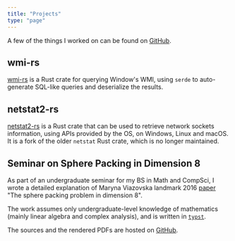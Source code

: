 ```yaml
---
title: "Projects"
type: "page"
---
```


A few of the things I worked on can be found on [GitHub](https://github.com/ohadravid).

## wmi-rs
[wmi-rs](https://github.com/ohadravid/wmi-rs) is a Rust crate for querying Window's WMI, using `serde` to auto-generate SQL-like queries and deserialize the results.

## netstat2-rs
[netstat2-rs](https://github.com/ohadravid/netstat2-rs) is a Rust crate that can be used to retrieve network sockets information, using APIs provided by the OS, on Windows, Linux and macOS. \
It is a fork of the older `netstat` Rust crate, which is no longer maintained.

## Seminar on Sphere Packing in Dimension 8
As part of an undergraduate seminar for my BS in Math and CompSci, I wrote a detailed explanation of Maryna Viazovska landmark 2016 [paper](https://arxiv.org/abs/1603.04246) "The sphere packing problem in dimension 8".

The work assumes only undergraduate-level knowledge of mathematics (mainly linear algebra and complex analysis), and is written in [`typst`](https://typst.app/).

The sources and the rendered PDFs are hosted on [GitHub](https://github.com/ohadravid/sphere-packing-in-8dims).

